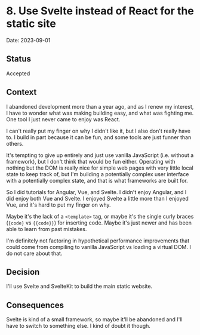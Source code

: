 # 8. Use Svelte instead of React for the static site

Date: 2023-09-01

## Status

Accepted

## Context

I abandoned development more than a year ago, and as I renew my
interest, I have to wonder what was making building easy, and what was
fighting me. One tool I just never came to enjoy was React.

I can't really put my finger on why I didn't like it, but I also don't
really have to. I build in part because it can be fun, and some tools
are just funner than others.

It's tempting to give up entirely and just use vanilla JavaScript (i.e.
without a framework), but I don't think that would be fun either.
Operating with nothing but the DOM is really nice for simple web pages
with very little local state to keep track of, but I'm building a
potentially complex user interface with a potentially complex state, and
that is what frameworks are built for.

So I did tutorials for Angular, Vue, and Svelte. I didn't enjoy Angular,
and I did enjoy both Vue and Svelte. I enjoyed Svelte a little more than
I enjoyed Vue, and it's hard to put my finger on why.

Maybe it's the lack of a `<template>` tag, or maybe it's the single
curly braces (`{code}` vs `{{code}}`) for inserting code. Maybe it's
just newer and has been able to learn from past mistakes.

I'm definitely not factoring in hypothetical performance improvements
that could come from compiling to vanilla JavaScript vs loading a
virtual DOM. I do not care about that.

## Decision

I'll use Svelte and SvelteKit to build the main static website.

## Consequences

Svelte is kind of a small framework, so maybe it'll be abandoned and
I'll have to switch to something else. I kind of doubt it though.
